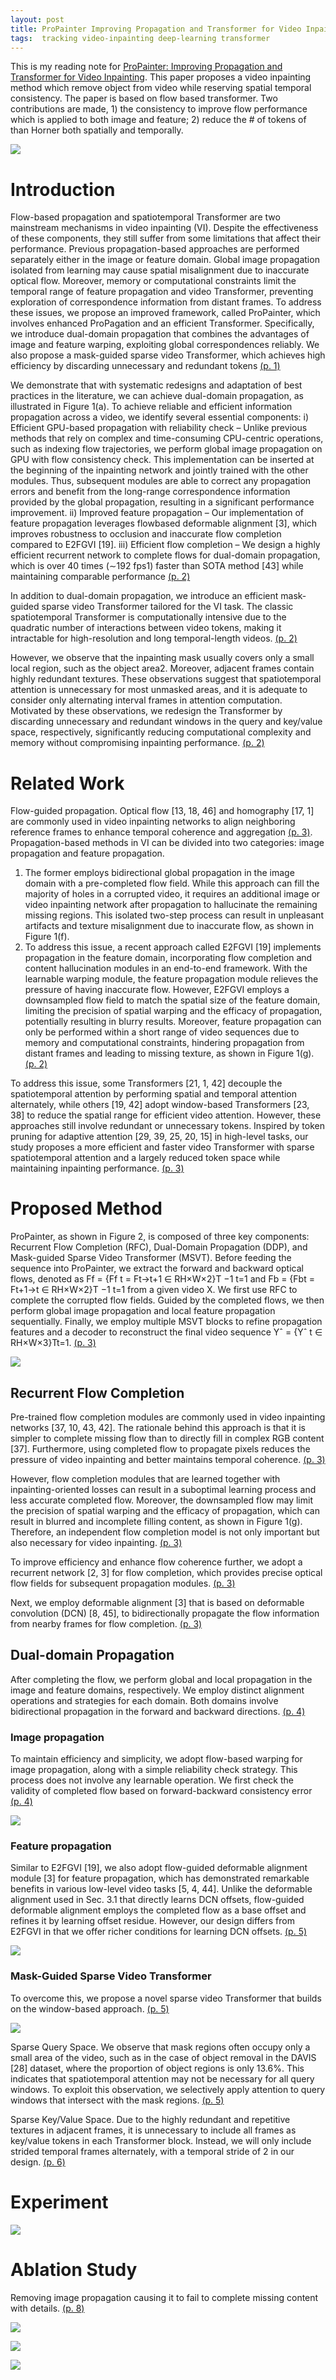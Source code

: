 ```yaml
---
layout: post
title: ProPainter Improving Propagation and Transformer for Video Inpainting
tags:  tracking video-inpainting deep-learning transformer
---
```


This is my reading note for [ProPainter: Improving Propagation and Transformer for Video Inpainting](http://arxiv.org/abs/2309.03897). This paper proposes a video inpainting method which remove object from video while reserving spatial temporal consistency. The paper is based on flow based transformer. Two contributions are made, 1) the consistency to improve flow performance which is applied to both image and feature; 2) reduce the # of tokens of than Horner both spatially and temporally.

![](https://raw.githubusercontent.com/zhangtemplar/zhangtemplar.github.io/master/uPic/zhouProPainterImprovingPropagation2023-1-x46-y331.png) 

# Introduction
Flow-based propagation and spatiotemporal Transformer are two mainstream mechanisms in video inpainting (VI). Despite the effectiveness of these components, they still suffer from some limitations that affect their performance. Previous propagation-based approaches are performed separately either in the image or feature domain. Global image propagation isolated from learning may cause spatial misalignment due to inaccurate optical flow. Moreover, memory or computational constraints limit the temporal range of feature propagation and video Transformer, preventing exploration of correspondence information from distant frames. To address these issues, we propose an improved framework, called ProPainter, which involves enhanced ProPagation and an efficient Transformer. Specifically, we introduce dual-domain propagation that combines the advantages of image and feature warping, exploiting global correspondences reliably.  We also propose a mask-guided sparse video Transformer, which achieves high efficiency by discarding unnecessary and redundant tokens [(p. 1)](zotero://open-pdf/library/items/WZDLSK78?page=1&annotation=DANT6Q4B)

We demonstrate that with systematic redesigns and adaptation of best practices in the literature, we can achieve dual-domain propagation, as illustrated in Figure 1(a). To achieve reliable and efficient information propagation across a video, we identify several essential components: i) Efficient GPU-based propagation with reliability check – Unlike previous methods that rely on complex and time-consuming CPU-centric operations, such as indexing flow trajectories, we perform global image propagation on GPU with flow consistency check. This implementation can be inserted at the beginning of the inpainting network and jointly trained with the other modules. Thus, subsequent modules are able to correct any propagation errors and benefit from the long-range correspondence information provided by the global propagation, resulting in a significant performance improvement. ii) Improved feature propagation – Our implementation of feature propagation leverages flowbased deformable alignment [3], which improves robustness to occlusion and inaccurate flow completion compared to E2FGVI [19]. iii) Efficient flow completion – We design a highly efficient recurrent network to complete flows for dual-domain propagation, which is over 40 times (∼192 fps1) faster than SOTA method [43] while maintaining comparable performance [(p. 2)](zotero://open-pdf/library/items/WZDLSK78?page=2&annotation=JH5EATTS)

In addition to dual-domain propagation, we introduce an efficient mask-guided sparse video Transformer tailored for the VI task. The classic spatiotemporal Transformer is computationally intensive due to the quadratic number of interactions between video tokens, making it intractable for high-resolution and long temporal-length videos. [(p. 2)](zotero://open-pdf/library/items/WZDLSK78?page=2&annotation=YP5RGNRA)

However, we observe that the inpainting mask usually covers only a small local region, such as the object area2. Moreover, adjacent frames contain highly redundant textures. These observations suggest that spatiotemporal attention is unnecessary for most unmasked areas, and it is adequate to consider only alternating interval frames in attention computation. 
Motivated by these observations, we redesign the Transformer by discarding unnecessary and redundant windows in the query and key/value space, respectively, significantly reducing computational complexity and memory without compromising inpainting performance. [(p. 2)](zotero://open-pdf/library/items/WZDLSK78?page=2&annotation=QCIXHGQ4)

# Related Work
Flow-guided propagation. Optical flow [13, 18, 46] and homography [17, 1] are commonly used in video inpainting networks to align neighboring reference frames to enhance temporal coherence and aggregation [(p. 3)](zotero://open-pdf/library/items/WZDLSK78?page=3&annotation=CVTYLYVC). Propagation-based methods in VI can be divided into two categories: image propagation and feature propagation. 
1. The former employs bidirectional global propagation in the image domain with a pre-completed flow field. While this approach can fill the majority of holes in a corrupted video, it requires an additional image or video inpainting network after propagation to hallucinate the remaining missing regions. This isolated two-step process can result in unpleasant artifacts and texture misalignment due to inaccurate flow, as shown in Figure 1(f). 
2. To address this issue, a recent approach called E2FGVI [19] implements propagation in the feature domain, incorporating flow completion and content hallucination modules in an end-to-end framework. With the learnable warping module, the feature propagation module relieves the pressure of having inaccurate flow. However, E2FGVI employs a downsampled flow field to match the spatial size of the feature domain, limiting the precision of spatial warping and the efficacy of propagation, potentially resulting in blurry results. Moreover, feature propagation can only be performed within a short range of video sequences due to memory and computational constraints, hindering propagation from distant frames and leading to missing texture, as shown in Figure 1(g). [(p. 2)](zotero://open-pdf/library/items/WZDLSK78?page=2&annotation=PZ26S5G7)


To address this issue, some Transformers [21, 1, 42] decouple the spatiotemporal attention by performing spatial and temporal attention alternately, while others [19, 42] adopt window-based Transformers [23, 38] to reduce the spatial range for efficient video attention. However, these approaches still involve redundant or unnecessary tokens. Inspired by token pruning for adaptive attention [29, 39, 25, 20, 15] in high-level tasks, our study proposes a more efficient and faster video Transformer with sparse spatiotemporal attention and a largely reduced token space while maintaining inpainting performance. [(p. 3)](zotero://open-pdf/library/items/WZDLSK78?page=3&annotation=WU24SIZD)

# Proposed Method
ProPainter, as shown in Figure 2, is composed of three key components: Recurrent Flow Completion (RFC), Dual-Domain Propagation (DDP), and Mask-guided Sparse Video Transformer (MSVT). Before feeding the sequence into ProPainter, we extract the forward and backward optical flows, denoted as Ff = {Ff t = Ft→t+1 ∈ RH×W×2}T −1 t=1 and Fb = {Fbt = Ft+1→t ∈ RH×W×2}T −1 t=1 from a given video X. We first use RFC to complete the corrupted flow fields. Guided by the completed flows, we then perform global image propagation and local feature propagation sequentially. Finally, we employ multiple MSVT blocks to refine propagation features and a decoder to reconstruct the final video sequence Yˆ = {Yˆ t ∈ RH×W×3}Tt=1. [(p. 3)](zotero://open-pdf/library/items/WZDLSK78?page=3&annotation=H4K6MFYK)

![](https://raw.githubusercontent.com/zhangtemplar/zhangtemplar.github.io/master/uPic/zhouProPainterImprovingPropagation2023-4-x48-y502.png) 

## Recurrent Flow Completion
Pre-trained flow completion modules are commonly used in video inpainting networks [37, 10, 43, 42]. The rationale behind this approach is that it is simpler to complete missing flow than to directly fill in complex RGB content [37]. Furthermore, using completed flow to propagate pixels reduces the pressure of video inpainting and better maintains temporal coherence. [(p. 3)](zotero://open-pdf/library/items/WZDLSK78?page=3&annotation=E58PPUF6)

However, flow completion modules that are learned together with inpainting-oriented losses can result in a suboptimal learning process and less accurate completed flow. Moreover, the downsampled flow may limit the precision of spatial warping and the efficacy of propagation, which can result in blurred and incomplete filling content, as shown in Figure 1(g). Therefore, an independent flow completion model is not only important but also necessary for video inpainting. [(p. 3)](zotero://open-pdf/library/items/WZDLSK78?page=3&annotation=TR4EAU7A)

To improve efficiency and enhance flow coherence further, we adopt a recurrent network [2, 3] for flow completion, which provides precise optical flow fields for subsequent propagation modules. [(p. 3)](zotero://open-pdf/library/items/WZDLSK78?page=3&annotation=TLG6XN6B)

Next, we employ deformable alignment [3] that is based on deformable convolution (DCN) [8, 45], to bidirectionally propagate the flow information from nearby frames for flow completion. [(p. 3)](zotero://open-pdf/library/items/WZDLSK78?page=3&annotation=GI7JVQXP)

## Dual-domain Propagation
After completing the flow, we perform global and local propagation in the image and feature domains, respectively. We employ distinct alignment operations and strategies for each domain. Both domains involve bidirectional propagation in the forward and backward directions. [(p. 4)](zotero://open-pdf/library/items/WZDLSK78?page=4&annotation=F4DNVBSM)

### Image propagation
To maintain efficiency and simplicity, we adopt flow-based warping for image propagation, along with a simple reliability check strategy. This process does not involve any learnable operation. We first check the validity of completed flow based on forward-backward consistency error [(p. 4)](zotero://open-pdf/library/items/WZDLSK78?page=4&annotation=YBT7SDKT)

![](https://raw.githubusercontent.com/zhangtemplar/zhangtemplar.github.io/master/uPic/zhouProPainterImprovingPropagation2023-4-x309-y433.png) 

### Feature propagation
Similar to E2FGVI [19], we also adopt flow-guided deformable alignment module [3] for feature propagation, which has demonstrated remarkable benefits in various low-level video tasks [5, 4, 44]. Unlike the deformable alignment used in Sec. 3.1 that directly learns DCN offsets, flow-guided deformable alignment employs the completed flow as a base offset and refines it by learning offset residue. However, our design differs from E2FGVI in that we offer richer conditions for learning DCN offsets. [(p. 5)](zotero://open-pdf/library/items/WZDLSK78?page=5&annotation=4R979ACK)

![](https://raw.githubusercontent.com/zhangtemplar/zhangtemplar.github.io/master/uPic/zhouProPainterImprovingPropagation2023-5-x48-y500.png) 

### Mask-Guided Sparse Video Transformer
To overcome this, we propose a novel sparse video Transformer that builds on the window-based approach. [(p. 5)](zotero://open-pdf/library/items/WZDLSK78?page=5&annotation=YKY739MY)

![](https://raw.githubusercontent.com/zhangtemplar/zhangtemplar.github.io/master/uPic/zhouProPainterImprovingPropagation2023-5-x305-y512.png) 

Sparse Query Space. We observe that mask regions often occupy only a small area of the video, such as in the case of object removal in the DAVIS [28] dataset, where the proportion of object regions is only 13.6%. This indicates that spatiotemporal attention may not be necessary for all query windows. To exploit this observation, we selectively apply attention to query windows that intersect with the mask regions. [(p. 5)](zotero://open-pdf/library/items/WZDLSK78?page=5&annotation=J7MIFY2R)

Sparse Key/Value Space. Due to the highly redundant and repetitive textures in adjacent frames, it is unnecessary to include all frames as key/value tokens in each Transformer block. Instead, we will only include strided temporal frames alternately, with a temporal stride of 2 in our design. [(p. 6)](zotero://open-pdf/library/items/WZDLSK78?page=6&annotation=MIVXBLGA)

# Experiment
![](https://raw.githubusercontent.com/zhangtemplar/zhangtemplar.github.io/master/uPic/zhouProPainterImprovingPropagation2023-6-x46-y507.png) 

# Ablation Study
Removing image propagation causing it to fail to complete missing content with details. [(p. 8)](zotero://open-pdf/library/items/WZDLSK78?page=8&annotation=AA7CN4UB)

![](https://raw.githubusercontent.com/zhangtemplar/zhangtemplar.github.io/master/uPic/zhouProPainterImprovingPropagation2023-8-x48-y654.png) 

![](https://raw.githubusercontent.com/zhangtemplar/zhangtemplar.github.io/master/uPic/zhouProPainterImprovingPropagation2023-8-x47-y434.png) 

![](https://raw.githubusercontent.com/zhangtemplar/zhangtemplar.github.io/master/uPic/zhouProPainterImprovingPropagation2023-8-x304-y435.png)
